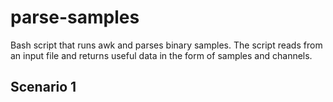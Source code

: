 # parse-samples
   Bash script that runs awk and parses binary samples. 
   The script reads from an input file and returns useful data
   in the form of samples and channels.

## Scenario 1
